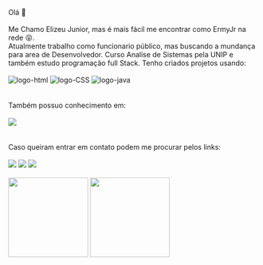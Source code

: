 Olá :wave:
<br>
<br>
Me Chamo Elizeu Junior, mas é mais fácil me encontrar como ErmyJr na rede :stuck_out_tongue_closed_eyes:.
<br>
Atualmente trabalho como funcionario público, mas buscando a mundança para area de Desenvolvedor. Curso Analise de Sistemas pela UNIP e também estudo programação full Stack.
Tenho criados projetos usando:
<br>
<br>
<img src="https://img.shields.io/badge/HTML-239120?style=for-the-badge&logo=html5&logoColor=white" alt="logo-html"/>
<img src="https://img.shields.io/badge/CSS-239120?&style=for-the-badge&logo=css3&logoColor=white" alt="logo-CSS"/>
<img src="https://img.shields.io/badge/JavaScript-F7DF1E?style=for-the-badge&logo=javascript&logoColor=black" alt = "logo-java"/>
<br>
<br>
<br>
Também possuo conhecimento em:
<br>
<br>
<img src="https://img.shields.io/badge/Adobe%20Photoshop-31A8FF?style=for-the-badge&logo=Adobe%20Photoshop&logoColor=black"/>
<br>
<br>
<br>
Caso queiram entrar em contato podem me procurar pelos links:
<br>
<br>
<a href="https://www.linkedin.com/in/Elizeu-Jr/"><img src="https://img.shields.io/badge/LinkedIn-0077B5?style=for-the-badge&logo=linkedin&logoColor=white"/></a>
<a href="https://www.facebook.com/elizeu.junior2"><img src="https://img.shields.io/badge/Facebook-1877F2?style=for-the-badge&logo=facebook&logoColor=white"></a>
<a href="mailto:ermyjr94@gmail.com"><img src="https://img.shields.io/badge/Gmail-D14836?style=for-the-badge&logo=gmail&logoColor=white"/></a>
<br>
<br>
<img height="160em" src="https://github-readme-stats.vercel.app/api?username=ermyjr&count_private=true&include_all_commits=true&show_icons=true&theme=dracula&hide_border=false&show_owner=true"/>
<img height="160em" src="https://github-readme-stats.vercel.app/api/top-langs/?username=Ermyjr&theme=dracula&hide_border=false&&layout=compact"/>

